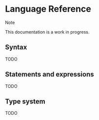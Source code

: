 # Language Reference

> [!NOTE]
> This documentation is a work in progress.

## Syntax

TODO

## Statements and expressions

TODO

## Type system

TODO
